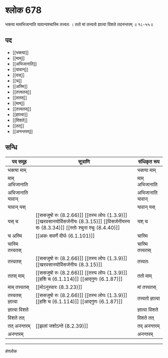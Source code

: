 # श्लोक 678

भक्त्या मामभिजानाति यावान्यश्चास्मि तत्त्वतः ।
ततो मां तत्त्वतो ज्ञात्वा विशते तदनन्तरम् ॥ १८-५५॥


## पद 

- [[भक्त्या]]
- [[माम्]]
- [[अभिजानाति]]
- [[यावान्]]
- [[यस्]]
- [[च]]
- [[अस्मि]]
- [[तत्त्वतस्]]
- [[ततस्]]
- [[माम्]]
- [[तत्त्वतस्]]
- [[ज्ञात्वा]]
- [[विशते]]
- [[तत्]]
- [[अनन्तरम्]]

## सन्धि

| पद समूह | सूत्राणि | संधिकृत रूप |
| ----- | ----- | ----- |
| भक्त्या माम् |  | भक्त्या माम् |
| माम् अभिजानाति |  | माम् अभिजानाति |
| अभिजानाति यावान् |  | अभिजानाति यावान् |
| यावान् यस् |  | यावान् यस् |
| यस् च |  [[ससजुषो रुः (8.2.66)]] [[तस्य लोपः (1.3.9)]] [[खरवसानयोर्विसर्जनीयः (8.3.15)]] [[विसर्जनीयस्य सः (8.3.34)]] [[स्तोः श्चुना श्चुः (8.4.40)]] | यश् च |
| च अस्मि |  [[अकः सवर्णे दीर्घः (6.1.101)]] | चास्मि |
| चास्मि तत्त्वतस् |  | चास्मि तत्त्वतस् |
| तत्त्वतस् |  [[ससजुषो रुः (8.2.66)]] [[तस्य लोपः (1.3.9)]] [[खरवसानयोर्विसर्जनीयः (8.3.15)]] | तत्त्वतः |
| ततस् माम् |  [[ससजुषो रुः (8.2.66)]] [[तस्य लोपः (1.3.9)]] [[हशि च (6.1.114)]] [[आद्गुणः (6.1.87)]] | ततो माम् |
| माम् तत्त्वतस् |  [[मोऽनुस्वारः (8.3.23)]] | मां तत्त्वतस् |
| तत्त्वतस् ज्ञात्वा |  [[ससजुषो रुः (8.2.66)]] [[तस्य लोपः (1.3.9)]] [[हशि च (6.1.114)]] [[आद्गुणः (6.1.87)]] | तत्त्वतो ज्ञात्वा |
| ज्ञात्वा विशते |  | ज्ञात्वा विशते |
| विशते तत् |  | विशते तत् |
| तत् अनन्तरम् |  [[झलां जशोऽन्ते (8.2.39)]] | तद् अनन्तरम् |
| अनन्तरम् |  | अनन्तरम् |


---

#श्लोक